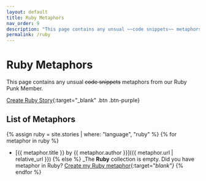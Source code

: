 ```yaml
---
layout: default
title: Ruby Metaphors
nav_order: 9
description: "This page contains any unsual ~~code snippets~~ metaphors from our Ruby Punk Member."
permalink: /ruby
---
```


# Ruby Metaphors

This page contains any unsual ~~code snippets~~ metaphors from our Ruby Punk Member.

[Create Ruby Story](https://github.com/StreetCommunityProgrammer/metaphore/issues/new?assignees=darkterminal%2Cmkubdev&labels=metaphore%2Cruby&template=create_ruby_story.yml&title=Your+Story+Title){:target="_blank" .btn .btn-purple}

## List of Metaphors
{% assign ruby = site.stories | where: "language", "ruby" %}
{% for metaphor in ruby %}
- [{{ metaphor.title }} by {{ metaphor.author }}]({{ metaphor.url | relative_url }})
{% else %}
  _The **Ruby** collection is empty. Did you have metaphor in Ruby? [Create my Ruby metaphor](https://github.com/StreetCommunityProgrammer/metaphore/issues/new?assignees=darkterminal%2Cmkubdev&labels=metaphore%2Cruby&template=create_ruby_story.yml&title=Your+Story+Title){:target="_blank"}_
{% endfor %}